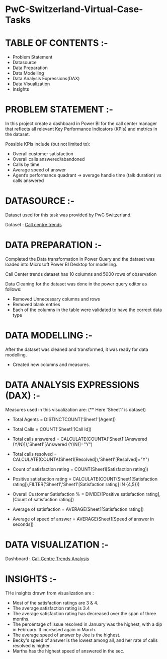 # PwC-Switzerland-Virtual-Case-Tasks

# TABLE OF CONTENTS :-

- Problem Statement 
- Datasource
- Data Preparation
- Data Modelling
- Data Analysis Expressions(DAX)
- Data Visualization
- Insights

# PROBLEM STATEMENT :-

In this project create a dashboard in Power BI for the call center manager that reflects all relevant Key Performance Indicators (KPIs) and metrics in the dataset.

Possible KPIs include (but not limited to):

- Overall customer satisfaction
- Overall calls answered/abandoned
- Calls by time
- Average speed of answer
- Agent’s performance quadrant -> average handle time (talk duration) vs calls answered

# DATASOURCE :-

Dataset used for this task was provided by PwC Switzerland.

Dataset : [Call centre trends](https://github.com/Philomath08/PwC-Switzerland-Virtual-Case-Tasks/blob/main/01%20Call-Center-Dataset.xlsx)

# DATA PREPARATION :-

Completed the Data transformation in Power Query and the dataset was loaded into Microsoft Power BI Desktop for modelling.

Call Center trends dataset has 10 columns and 5000 rows of observation

Data Cleaning for the dataset was done in the power query editor as follows:

- Removed Unnecessary columns and rows
- Removed blank entries
- Each of the columns in the table were validated to have the correct data type

# DATA MODELLING :-

After the dataset was cleaned and transformed, it was ready for data modelling.

- Created new columns and measures.

# DATA ANALYSIS EXPRESSIONS (DAX) :-

Measures used in this visualization are: (** Here 'Sheet1' is dataset)

- Total Agents = DISTINCTCOUNT('Sheet1'[Agent])

- Total Calls = COUNT('Sheet1'[Call Id])

- Total calls answered = CALCULATE(COUNTA('Sheet1'[Answered (Y/N)]),'Sheet1'[Answered (Y/N)]="Y")

- Total calls resolved = CALCULATE(COUNTA(Sheet1[Resolved]),'Sheet1'[Resolved]="Y")

- Count of satisfaction rating = COUNT(Sheet1[Satisfaction rating])

- Positive satisfaction rating = CALCULATE(COUNT(Sheet1[Satisfaction rating]),FILTER('Sheet1','Sheet1'[Satisfaction rating] IN {4,5}))

- Overall Customer Satisfaction % = DIVIDE([Positive satisfaction rating],[Count of satisfaction rating])

- Average of satisfaction = AVERAGE(Sheet1[Satisfaction rating])

- Average of speed of answer = AVERAGE(Sheet1[Speed of answer in seconds])

# DATA VISUALIZATION :-

Dashboard : [Call Centre Trends Analysis](https://github.com/Philomath08/PwC-Switzerland-Virtual-Case-Tasks/blob/main/PWC_Call_centre_task.pbix)

# INSIGHTS :-

THe insights drawn from visualization are :

- Most of the satisfaction ratings are 3 & 4.
- The average satisfaction rating is 3.4
- The average satisfaction rating has decreased over the span of three months. 
- The percentage of issue resolved in January was the highest, with a dip in February. It increased again in March.
- The average speed of answer by Joe is the highest.
- Becky's speed of answer is the lowest among all, and her rate of calls resolved is higher.
- Martha has the highest speed of answered in the sec.


